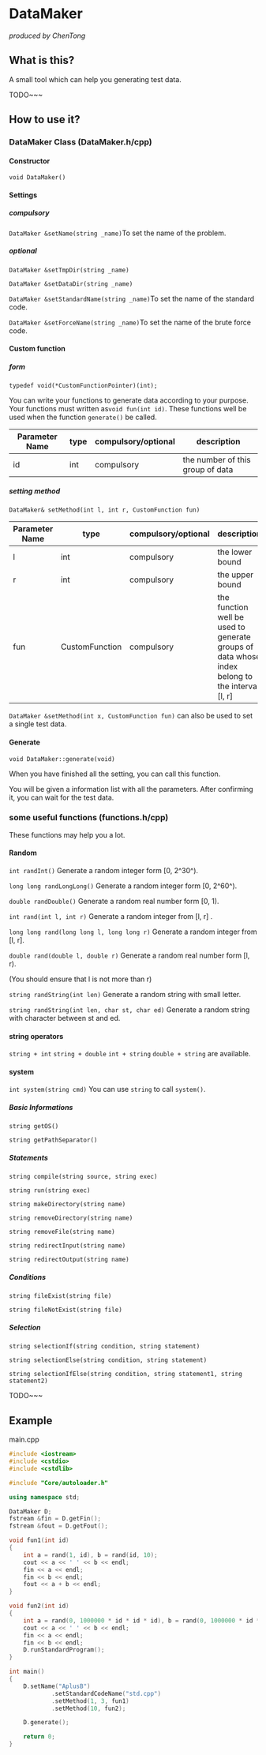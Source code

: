 # DataMaker

*produced by ChenTong*


## What is this?

A small tool which can help you generating test data.

TODO~~~

## How to use it?

### DataMaker Class (DataMaker.h/cpp)

#### Constructor

`void DataMaker()`



#### Settings

##### compulsory

`DataMaker &setName(string _name)`To set the name of the problem.



##### optional

`DataMaker &setTmpDir(string _name)`

`DataMaker &setDataDir(string _name)`



`DataMaker &setStandardName(string _name)`To set the name of the standard code.

`DataMaker &setForceName(string _name)`To set the name of the brute force code.



#### Custom function

##### form

 `typedef void(*CustomFunctionPointer)(int);`

You can write your functions to generate data according to your purpose. Your functions must written as`void fun(int id)`. These functions well be used when the function `generate()` be called.

| Parameter Name | type | compulsory/optional | description                      |
| -------------- | ---- | ------------------- | -------------------------------- |
| id             | int  | compulsory          | the number of this group of data |



##### setting method

`DataMaker& setMethod(int l, int r, CustomFunction fun)`

| Parameter Name | type           | compulsory/optional | description                              |
| -------------- | -------------- | ------------------- | ---------------------------------------- |
| l              | int            | compulsory          | the lower bound                          |
| r              | int            | compulsory          | the upper bound                          |
| fun            | CustomFunction | compulsory          | the function well be used to generate groups of data whose index belong to the interval [l, r] |

`DataMaker &setMethod(int x, CustomFunction fun)` can also be used to set a single test data.



#### Generate

`void DataMaker::generate(void)` 

When you have finished all the setting, you can call this function.

You will be given a information list with all the parameters. After confirming it, you can wait for the test data.



### some useful functions (functions.h/cpp)

These functions may help you a lot.

#### Random

`int randInt()` Generate a random integer form [0, 2^30^).

`long long randLongLong()` Generate a random integer form [0, 2^60^).

`double randDouble()` Generate a random real number form [0, 1).



`int rand(int l, int r)` Generate a random integer from [l, r] . 

`long long rand(long long l, long long r)` Generate a random integer from [l, r]. 

`double rand(double l, double r)` Generate a random real number form [l, r).

(You should ensure that l is not more than r)



`string randString(int len)` Generate a random string with small letter.

`string randString(int len, char st, char ed)` Generate a random string with character between st and ed.



#### string operators

`string + int` `string + double` `int + string` `double + string` are available.



#### system

`int system(string cmd)` You can use `string` to call `system()`.

##### Basic Informations

`string getOS()`

`string getPathSeparator()`



##### Statements

`string compile(string source, string exec)`

`string run(string exec)`

`string makeDirectory(string name)`

`string removeDirectory(string name)`

`string removeFile(string name)`

`string redirectInput(string name)`

`string redirectOutput(string name)`



##### Conditions

`string fileExist(string file)`

`string fileNotExist(string file)`



##### Selection

`string selectionIf(string condition, string statement)`

`string selectionElse(string condition, string statement)`

`string selectionIfElse(string condition, string statement1, string statement2)`



TODO~~~


## Example

main.cpp
```c++
#include <iostream>
#include <cstdio>
#include <cstdlib>

#include "Core/autoloader.h"

using namespace std;

DataMaker D;
fstream &fin = D.getFin();
fstream &fout = D.getFout();

void fun1(int id)
{
	int a = rand(1, id), b = rand(id, 10);
	cout << a << ' ' << b << endl;
	fin << a << endl;
	fin << b << endl;
	fout << a + b << endl;
}

void fun2(int id)
{
	int a = rand(0, 1000000 * id * id * id), b = rand(0, 1000000 * id * id * id);
	cout << a << ' ' << b << endl;
	fin << a << endl;
	fin << b << endl;
	D.runStandardProgram();
}

int main()
{
	D.setName("AplusB")
			.setStandardCodeName("std.cpp")
			.setMethod(1, 3, fun1)
			.setMethod(10, fun2);

	D.generate();

	return 0;
}

```
